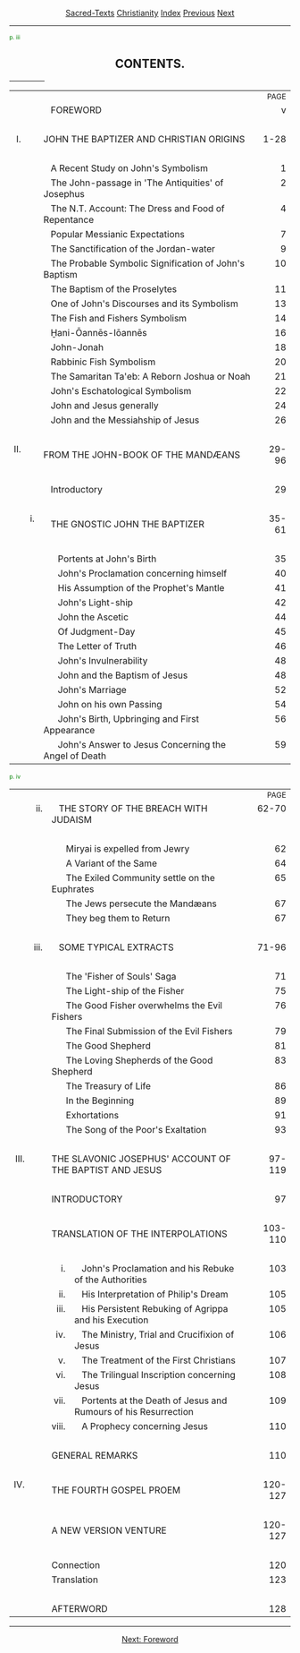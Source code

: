 <body>
 
 
 
 <p align="center"><a href="../../../index.htm">Sacred-Texts</a> <a href="../../index.htm">Christianity</a> <a href="index.htm" valign="top">Index</a> <a href="gjb-0-0.htm">Previous</a> <a href="gjb-0-2.htm">Next</a></p>
 
 <hr>
 
 <p>
 
 <!------------------------page iii------------------------>
 
 <a name="page_iii"><font size="1" color="GREEN">p. iii</font></a>
 
 </p>
 
 <h2 align="center">CONTENTS.</h2>
 
 <hr width="12.5%" align="center">
 
 <table align="center">
 
 <tr><td colspan="5" align="right"><small>PAGE</small></td></tr>
 
 <tr><td></td><td></td><td colspan="2">   FOREWORD</td><td align="right" valign="top">v</td></tr>
 
 <tr><td> </td></tr>
 
 <tr><td align="right" valign="top">I.</td><td></td><td colspan="2">JOHN THE BAPTIZER AND CHRISTIAN ORIGINS</td><td align="right" valign="top">1-28</td></tr>
 
 <tr><td> </td></tr>
 
 <tr><td></td><td></td><td colspan="2">   A Recent Study on John's Symbolism</td><td align="right" valign="top">1</td></tr>
 <tr><td></td><td></td><td colspan="2">   The John-passage in 'The Antiquities' of Josephus</td><td align="right" valign="top">2</td></tr>
 <tr><td></td><td></td><td colspan="2">   The N.T. Account: The Dress and Food of Repentance</td><td align="right" valign="top">4</td></tr>
 <tr><td></td><td></td><td colspan="2">   Popular Messianic Expectations</td><td align="right" valign="top">7</td></tr>
 <tr><td></td><td></td><td colspan="2">   The Sanctification of the Jordan-water</td><td align="right" valign="top">9</td></tr>
 <tr><td></td><td></td><td colspan="2">   The Probable Symbolic Signification of John's Baptism</td><td align="right" valign="top">10</td></tr>
 <tr><td></td><td></td><td colspan="2">   The Baptism of the Proselytes</td><td align="right" valign="top">11</td></tr>
 <tr><td></td><td></td><td colspan="2">   One of John's Discourses and its Symbolism</td><td align="right" valign="top">13</td></tr>
 <tr><td></td><td></td><td colspan="2">   The Fish and Fishers Symbolism</td><td align="right" valign="top">14</td></tr>
 <tr><td></td><td></td><td colspan="2">   Ḫani-Ōannēs-Iōannēs</td><td align="right" valign="top">16</td></tr>
 <tr><td></td><td></td><td colspan="2">   John-Jonah</td><td align="right" valign="top">18</td></tr>
 <tr><td></td><td></td><td colspan="2">   Rabbinic Fish Symbolism</td><td align="right" valign="top">20</td></tr>
 <tr><td></td><td></td><td colspan="2">   The Samaritan Ta'eb: A Reborn Joshua or Noah</td><td align="right" valign="top">21</td></tr>
 <tr><td></td><td></td><td colspan="2">   John's Eschatological Symbolism</td><td align="right" valign="top">22</td></tr>
 <tr><td></td><td></td><td colspan="2">   John and Jesus generally</td><td align="right" valign="top">24</td></tr>
 <tr><td></td><td></td><td colspan="2">   John and the Messiahship of Jesus</td><td align="right" valign="top">26</td></tr>
 
 <tr><td> </td></tr>
 
 <tr><td align="right" valign="top">II.</td><td></td><td colspan="2">FROM THE JOHN-BOOK OF THE MANDÆANS</td><td align="right" valign="top">29-96</td></tr>
 
 <tr><td> </td></tr>
 
 <tr><td></td><td></td><td colspan="2">   Introductory</td><td align="right" valign="top">29</td></tr>
 
 <tr><td> </td></tr>
 
 <tr><td></td><td align="right" valign="top">i.</td><td colspan="2">   THE GNOSTIC JOHN THE BAPTIZER</td><td align="right" valign="top">35-61</td></tr>
 
 <tr><td> </td></tr>
 
 <tr><td></td><td></td><td colspan="2">      Portents at John's Birth</td><td align="right" valign="top">35</td></tr>
 <tr><td></td><td></td><td colspan="2">      John's Proclamation concerning himself</td><td align="right" valign="top">40</td></tr>
 <tr><td></td><td></td><td colspan="2">      His Assumption of the Prophet's Mantle</td><td align="right" valign="top">41</td></tr>
 <tr><td></td><td></td><td colspan="2">      John's Light-ship</td><td align="right" valign="top">42</td></tr>
 <tr><td></td><td></td><td colspan="2">      John the Ascetic</td><td align="right" valign="top">44</td></tr>
 <tr><td></td><td></td><td colspan="2">      Of Judgment-Day</td><td align="right" valign="top">45</td></tr>
 <tr><td></td><td></td><td colspan="2">      The Letter of Truth</td><td align="right" valign="top">46</td></tr>
 <tr><td></td><td></td><td colspan="2">      John's Invulnerability</td><td align="right" valign="top">48</td></tr>
 <tr><td></td><td></td><td colspan="2">      John and the Baptism of Jesus</td><td align="right" valign="top">48</td></tr>
 <tr><td></td><td></td><td colspan="2">      John's Marriage</td><td align="right" valign="top">52</td></tr>
 <tr><td></td><td></td><td colspan="2">      John on his own Passing</td><td align="right" valign="top">54</td></tr>
 <tr><td></td><td></td><td colspan="2">      John's Birth, Upbringing and First Appearance</td><td align="right" valign="top">56</td></tr>
 <tr><td></td><td></td><td colspan="2">      John's Answer to Jesus Concerning the Angel of Death</td><td align="right" valign="top">59</td></tr>
 
 </table>
 
 <p>
 
 <!------------------------page iv------------------------>
 
 <a name="page_iv"><font size="1" color="GREEN">p. iv</font></a>
 
 </p>
 
 <table align="center">
 
 <tr><td colspan="5" align="right"><small>PAGE</small></td></tr>
 
 <tr><td></td><td align="right" valign="top">ii.</td><td colspan="2">   THE STORY OF THE BREACH WITH JUDAISM</td><td align="right" valign="top">62-70</td></tr>
 
 <tr><td> </td></tr>
 
 <tr><td></td><td></td><td colspan="2">      Miryai is expelled from Jewry</td><td align="right" valign="top">62</td></tr>
 <tr><td></td><td></td><td colspan="2">      A Variant of the Same</td><td align="right" valign="top">64</td></tr>
 <tr><td></td><td></td><td colspan="2">      The Exiled Community settle on the Euphrates</td><td align="right" valign="top">65</td></tr>
 <tr><td></td><td></td><td colspan="2">      The Jews persecute the Mandæans</td><td align="right" valign="top">67</td></tr>
 <tr><td></td><td></td><td colspan="2">      They beg them to Return</td><td align="right" valign="top">67</td></tr>
 
 <tr><td> </td></tr>
 
 <tr><td></td><td align="right" valign="top">iii.</td><td colspan="2">   SOME TYPICAL EXTRACTS</td><td align="right" valign="top">71-96</td></tr>
 
 <tr><td> </td></tr>
 
 <tr><td></td><td></td><td colspan="2">      The 'Fisher of Souls' Saga</td><td align="right" valign="top">71</td></tr>
 <tr><td></td><td></td><td colspan="2">      The Light-ship of the Fisher</td><td align="right" valign="top">75</td></tr>
 <tr><td></td><td></td><td colspan="2">      The Good Fisher overwhelms the Evil Fishers</td><td align="right" valign="top">76</td></tr>
 <tr><td></td><td></td><td colspan="2">      The Final Submission of the Evil Fishers</td><td align="right" valign="top">79</td></tr>
 <tr><td></td><td></td><td colspan="2">      The Good Shepherd</td><td align="right" valign="top">81</td></tr>
 <tr><td></td><td></td><td colspan="2">      The Loving Shepherds of the Good Shepherd</td><td align="right" valign="top">83</td></tr>
 <tr><td></td><td></td><td colspan="2">      The Treasury of Life</td><td align="right" valign="top">86</td></tr>
 <tr><td></td><td></td><td colspan="2">      In the Beginning</td><td align="right" valign="top">89</td></tr>
 <tr><td></td><td></td><td colspan="2">      Exhortations</td><td align="right" valign="top">91</td></tr>
 <tr><td></td><td></td><td colspan="2">      The Song of the Poor's Exaltation</td><td align="right" valign="top">93</td></tr>
 
 <tr><td> </td></tr>
 
 <tr><td align="right" valign="top">III.</td><td></td><td colspan="2">THE SLAVONIC JOSEPHUS' ACCOUNT OF THE BAPTIST AND JESUS</td><td align="right" valign="top">97-119</td></tr>
 
 <tr><td> </td></tr>
 
 <tr><td></td><td></td><td colspan="2" valign="top">INTRODUCTORY</td><td align="right" valign="top">97</td></tr>
 
 <tr><td> </td></tr>
 
 <tr><td></td><td></td><td colspan="2">TRANSLATION OF THE INTERPOLATIONS</td><td align="right" valign="top">103-110</td></tr>
 
 <tr><td> </td></tr>
 
 <tr><td></td><td></td><td align="right" valign="top">i.</td><td>   John's Proclamation and his Rebuke of the Authorities</td><td align="right" valign="top">103</td></tr>
 <tr><td></td><td></td><td align="right" valign="top">ii.</td><td>   His Interpretation of Philip's Dream</td><td align="right" valign="top">105</td></tr>
 <tr><td></td><td></td><td align="right" valign="top">iii.</td><td>   His Persistent Rebuking of Agrippa and his Execution</td><td align="right" valign="top">105</td></tr>
 <tr><td></td><td></td><td align="right" valign="top">iv.</td><td>   The Ministry, Trial and Crucifixion of Jesus</td><td align="right" valign="top">106</td></tr>
 <tr><td></td><td></td><td align="right" valign="top">v.</td><td>   The Treatment of the First Christians</td><td align="right" valign="top">107</td></tr>
 <tr><td></td><td></td><td align="right" valign="top">vi.</td><td>   The Trilingual Inscription concerning Jesus</td><td align="right" valign="top">108</td></tr>
 <tr><td></td><td></td><td align="right" valign="top">vii.</td><td>   Portents at the Death of Jesus and Rumours of his Resurrection</td><td align="right" valign="top">109</td></tr>
 <tr><td></td><td></td><td align="right" valign="top">viii.</td><td>   A Prophecy concerning Jesus</td><td align="right" valign="top">110</td></tr>
 
 <tr><td> </td></tr>
 
 <tr><td></td><td></td><td colspan="2">GENERAL REMARKS</td><td align="right" valign="top">110</td></tr>
 
 <tr><td> </td></tr>
 
 <tr><td align="right" valign="top">IV.</td><td></td><td colspan="2">THE FOURTH GOSPEL PROEM</td><td align="right" valign="top">120-127</td></tr>
 
 <tr><td> </td></tr>
 
 <tr><td></td><td></td><td colspan="2">A NEW VERSION VENTURE</td><td align="right" valign="top">120-127</td></tr>
 
 <tr><td> </td></tr>
 
 <tr><td></td><td></td><td colspan="2">Connection</td><td align="right" valign="top">120</td></tr>
 <tr><td></td><td></td><td colspan="2">Translation</td><td align="right" valign="top">123</td></tr>
 
 <tr><td> </td></tr>
 
 <tr><td></td><td></td><td colspan="2">AFTERWORD</td><td align="right" valign="top">128</td></tr>
 
 </table>
 
 <hr>
 
 <p align="center"><a href="gjb-0-2.htm">Next: Foreword</a></p>
 
 </body>